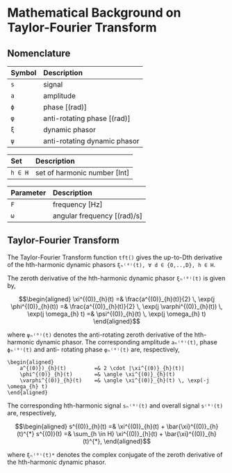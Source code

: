 # Mathematical Background on Taylor-Fourier Transform

## Nomenclature

| Symbol    | Description                   |
|:----------|:------------------------------|
| `s`       | signal                        |
| `a`       | amplitude                     |
| `ϕ`       | phase [(rad)]                 |
| `φ`       | anti-rotating phase [(rad)]   |
| `ξ`       | dynamic phasor                |
| `ψ`       | anti-rotating dynamic phasor  | 

| Set       | Description                   |
|:----------|:------------------------------|
| `h ∈ H`   | set of harmonic number [Int]  |

| Parameter | Description                   |
|:----------|:------------------------------|
| `F`       | frequency [Hz]                |
| `ω`       | angular frequency [(rad)/s]   |

## Taylor-Fourier Transform

The Taylor-Fourier Transform function `tft()` gives the up-to-Dth derivative of 
the hth-harmonic dynamic phasors `ξₕ⁽ᵈ⁾(t), ∀ d ∈ {0,..,D}, h ∈ H`. 

The zeroth derivative of the hth-harmonic dynamic phasor `ξₕ⁽⁰⁾(t)` is given by,
```math
\begin{aligned}
    \xi^{(0)}_{h}(t)        =& \frac{a^{(0)}_{h}(t)}{2} \, \exp(j \phi^{(0)}_{h}(t))
                            =& \frac{a^{(0)}_{h}(t)}{2} \, \exp(j \varphi^{(0)}_{h}(t)) \, \exp(j \omega_{h} t)
                            =& \psi^{(0)}_{h}(t) \, \exp(j \omega_{h} t)

\end{aligned}
```
where `ψₕ⁽⁰⁾(t)` denotes the anti-rotating zeroth derivative of the hth-harmonic 
dynamic phasor. The corresponding amplitude `aₕ⁽⁰⁾(t)`, phase `ϕₕ⁽⁰⁾(t)` and anti-
rotating phase `φₕ⁽⁰⁾(t)` are, respectively,
```
\begin{aligned}
    a^{(0)})_{h}(t)         =& 2 \cdot |\xi^{(0)}_{h}(t)|
    \phi^{(0)}_{h}(t)       =& \angle \xi^{(0)}_{h}(t)
    \varphi^{(0)}_{h}(t)    =& \angle \xi^{(0)}_{h}(t) \, \exp(-j \omega_{h} t)
\end{aligned}
```
The corresponding hth-harmonic signal `sₕ⁽⁰⁾(t)` and overall signal `s⁽⁰⁾(t)` are, 
respectively,
```math
\begin{aligned}
    s^{(0)}_{h}(t)          =& \xi^{(0)}_{h}(t) + \bar{\xi}^{(0)}_{h}(t)^{*}
    s^{(0)}(t)              =& \sum_{h \in H} \xi^{(0)}_{h}(t) + \bar{\xi}^{(0)}_{h}(t)^{*},
\end{aligned}
```
where `ξₕ⁽⁰⁾(t)*` denotes the complex conjugate of the zeroth derivative of the 
hth-harmonic dynamic phasor.
